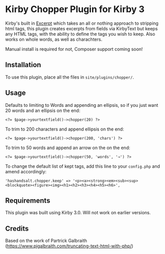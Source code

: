# Kirby Chopper Plugin for Kirby 3

Kirby's built in [Excerpt](https://getkirby.com/docs/reference/templates/field-methods/excerpt) which takes an all or nothing approach to stripping html tags, this plugin creates excerpts from fields via KirbyText but keeps any HTML tags, with the ability to define the tags you wish to keep. Also works on whole words, as well as charachters.

Manual install is required for not, Composer support coming soon!

## Installation

To use this plugin, place all the files in `site/plugins/chopper/`.

## Usage

Defaults to limiting to Words and appending an ellipsis, so if you just want 20 words and an ellipsis on the end:

```
<?= $page->yourtextfield()->chopper(20) ?>
```

To trim to 200 characters and append ellipsis on the end:

```
<?= $page->yourtextfield()->chopper(200, 'chars') ?>
```

To trim to 50 words and append an arrow on the on the end:

```
<?= $page->yourtextfield()->chopper(50, 'words', '→') ?>
```

To change the default list of kept tags, add this line to your `config.php` and amend accordingly:

```
'hashandsalt.chopper.keep' => '<p><a><strong><em><sub><sup><blockquote><figure><img><h1><h2><h3><h4><h5><h6>',
```

## Requirements

This plugin was built using Kirby 3.0. Will not work on earlier versions.


## Credits
Based on the work of Partrick Galbraith (https://www.pjgalbraith.com/truncating-text-html-with-php/)
